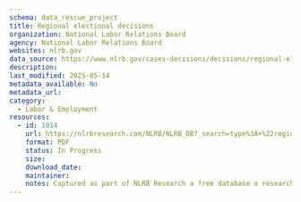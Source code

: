 ```yaml
---
schema: data_rescue_project 
title: Regional electional decisions
organization: National Labor Relations Board
agency: National Labor Relations Board
websites: nlrb.gov
data_source: https://www.nlrb.gov/cases-decisions/decisions/regional-election-decisions
description: 
last_modified: 2025-05-14
metadata_available: No
metadata_url: 
category:
  - Labor & Employment 
resources:
  - id: 1014
    url: https://nlrbresearch.com/NLRB/NLRB_DB?_search=type%3A+%22regional+election+decision%22
    format: PDF
    status: In Progress
    size: 
    download_date: 
    maintainer: 
    notes: Captured as part of NLRB Research a free database a researcher made.
---
```

